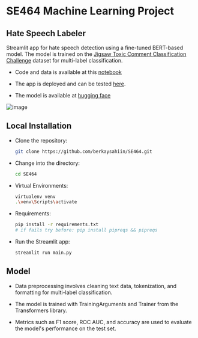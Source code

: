 # SE464 Machine Learning Project

## Hate Speech Labeler

Streamlit app for hate speech detection using a fine-tuned BERT-based model. The model is trained on the [Jigsaw Toxic Comment Classification Challenge](https://www.kaggle.com/competitions/jigsaw-toxic-comment-classification-challenge) dataset for multi-label classification.

- Code and data is available at this [notebook](https://www.kaggle.com/code/berkaysahiin/bert-fine-tune)

- The app is deployed and can be tested [here](https://huggingface.co/spaces/berkaysahiin/hataspeechlabeler).

- The model is available at [hugging face](https://huggingface.co/berkaysahiin/bert-base-uncased-jigsaw-toxic-classifier)
 
 ![image](https://github.com/berkaysahiin/SE464/assets/92673021/9469b245-a567-4d35-8152-22acecf37e56)


 ## Local Installation 
   - Clone the repository:
     ```bash
     git clone https://github.com/berkaysahiin/SE464.git
   - Change into the directory:
     ```bash
     cd SE464
     ```
   - Virtual Environments:
     ```bash
     virtualenv venv
     .\venv\Scripts\activate
     ```
  - Requirements:
     ```bash
     pip install -r requirements.txt
     # if fails try before: pip install pipreqs && pipreqs 
     
     ```
     
   - Run the Streamlit app:
     ```bash
     streamlit run main.py

      ```   

## Model

- Data preprocessing involves cleaning text data, tokenization, and formatting for multi-label classification.

- The model is trained with TrainingArguments and Trainer from the Transformers library.

- Metrics such as F1 score, ROC AUC, and accuracy are used to evaluate the model's performance on the test set.
  

